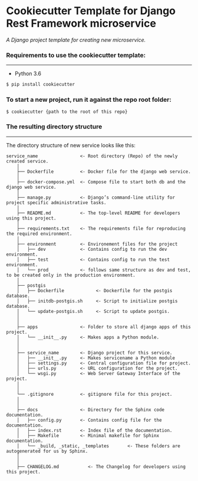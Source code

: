 # Cookiecutter Template for Django Rest Framework microservice

_A Django project template for creating new microservice._


### Requirements to use the cookiecutter template:
-----------
 - Python 3.6
 
``` bash
$ pip install cookiecutter
```


### To start a new project, run it against the repo root folder:
```
$ cookiecutter {path to the root of this repo}
```


### The resulting directory structure
------------

The directory structure of new service looks like this: 

```
service_name                <- Root directory (Repo) of the newly created service.
    │
    ├── Dockerfile          <- Docker file for the django web service.
    │
    ├── docker-compose.yml  <- Compose file to start both db and the django web service.
    │
    ├── manage.py           <- Django’s command-line utility for project specific administrative tasks.
    │
    ├── README.md           <- The top-level README for developers using this project.
    │
    ├── requirements.txt    <- The requirements file for reproducing the required environment.
    │
    ├── environment         <- Environement files for the project
    │   ├── dev             <- Contains config to run the dev environment.
    │   ├── test            <- Contains config to run the test environment.
    │   └── prod            <- follows same structure as dev and test, to be created only in the production environment.
    │
    ├── postgis
    │   ├── Dockerfile            <- Dockerfile for the postgis database.
    │   ├── initdb-postgis.sh     <- Script to initialize postgis database.
    │   └── update-postgis.sh     <- Script to update postgis.
    │
    │
    ├── apps                <- Folder to store all django apps of this project.
    │   └── __init__.py     <- Makes apps a Python module.
    │
    │
    ├── service_name        <- Django project for this service.
    │   ├── __init__.py     <- Makes servicename a Python module
    │   ├── settings.py     <- Central configuration file for project.
    │   ├── urls.py         <- URL configuration for the project.
    │   └── wsgi.py         <- Web Server Gateway Interface of the project.
    │   
    │
    └── .gitignore          <- gitignore file for this project.
    │
    │
    ├── docs                <- Directory for the Sphinx code documentation.    
    │   ├── config.py       <- Contains config file for the documentation.
    │   ├── index.rst       <- Index file of the documentation.
    │   ├── Makefile        <- Minimal makefile for Sphinx documentation.
    │   └── _build, _static, _templates       <- These folders are autogenerated for us by Sphinx.
    │
    │
    ├── CHANGELOG.md           <- The Changelog for developers using this project.
```